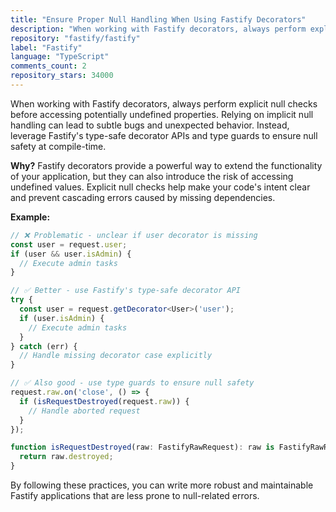 ```yaml
---
title: "Ensure Proper Null Handling When Using Fastify Decorators"
description: "When working with Fastify decorators, always perform explicit null checks before accessing potentially undefined properties. Relying on implicit null handling can lead to subtle bugs and unexpected behavior."
repository: "fastify/fastify"
label: "Fastify"
language: "TypeScript"
comments_count: 2
repository_stars: 34000
---
```


When working with Fastify decorators, always perform explicit null checks before accessing potentially undefined properties. Relying on implicit null handling can lead to subtle bugs and unexpected behavior. Instead, leverage Fastify's type-safe decorator APIs and type guards to ensure null safety at compile-time.

**Why?** Fastify decorators provide a powerful way to extend the functionality of your application, but they can also introduce the risk of accessing undefined values. Explicit null checks help make your code's intent clear and prevent cascading errors caused by missing dependencies.

**Example:**

```typescript
// ❌ Problematic - unclear if user decorator is missing
const user = request.user;
if (user && user.isAdmin) {
  // Execute admin tasks
}

// ✅ Better - use Fastify's type-safe decorator API
try {
  const user = request.getDecorator<User>('user');
  if (user.isAdmin) {
    // Execute admin tasks
  }
} catch (err) {
  // Handle missing decorator case explicitly
}

// ✅ Also good - use type guards to ensure null safety
request.raw.on('close', () => {
  if (isRequestDestroyed(request.raw)) {
    // Handle aborted request
  }
});

function isRequestDestroyed(raw: FastifyRawRequest): raw is FastifyRawRequest & { destroyed: true } {
  return raw.destroyed;
}
```

By following these practices, you can write more robust and maintainable Fastify applications that are less prone to null-related errors.